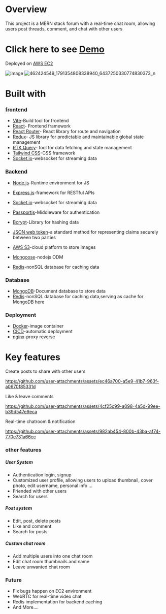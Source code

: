 # Overview

This project is a MERN stack forum with a real-time chat room, allowing users post threads, comment, and chat with other users

# Click here to see [Demo](http://ec2-52-195-177-191.ap-northeast-1.compute.amazonaws.com)

Deployed on [AWS EC2](https://aws.amazon.com/tw/ec2/)

![image](https://github.com/user-attachments/assets/46a53a17-a580-43c8-b0cd-6c6627c0ec66)
![462424549_1791354808338940_6437250330774830373_n](https://github.com/user-attachments/assets/2baf304f-7a9d-469f-a371-0af6bfd09235)

# Built with

### [frontend](https://github.com/zxc22164017)

- [Vite](https://vite.dev/)-Build tool for frontend
- [React](https://react.dev/)- Frontend framework
- [React Router](https://reactrouter.com/en/main)- React library for route and navigation
- [Redux](https://redux.js.org/)- JS library for predictable and maintainable global state management
- [RTK Query](https://redux-toolkit.js.org/rtk-query/overview)- tool for data fetching and state management
- [Tailwind CSS](https://tailwindcss.com/)-CSS framework
- [Socket.io](https://socket.io/)-websocket for streaming data

### [Backend](https://github.com/zxc22164017/chatRoom-backend)

- [Node.js](https://nodejs.org/zh-tw)-Runtime environment for JS
- [Express.js](https://expressjs.com/zh-tw/)-framework for RESTful APIs
- [Socket.io](https://socket.io/)-websocket for streaming data
- [Passportjs](https://www.passportjs.org/)-Middleware for authentication
- [Bcrypt](https://www.npmjs.com/package/bcrypt)-Library for hashing data
- [JSON web token](https://jwt.io/)-a standard method for representing claims securely between two parties
- [AWS S3](https://aws.amazon.com/tw/s3/)-cloud platform to store images

- [Mongoose](https://mongoosejs.com/)-nodejs ODM
- [Redis](https://redis.io/)-nonSQL database for caching data

### Database

- [MongoDB](https://www.mongodb.com/community/forums/t/advice-for-chat-schema-design/114166)-Document database to store data
- [Redis](https://redis.io/)-nonSQL database for caching data,serving as cache for MongoDB here

### Deployment

- [Docker](https://www.docker.com/)-image container
- [CICD](https://github.com/resources/articles/devops/ci-cd)-automatic deployment
- [nginx](https://nginx.org/)-proxy reverse

# Key features

Create posts to share with other users

https://github.com/user-attachments/assets/ec46a700-a5e9-41b7-963f-a0670f85331d

Like & leave comments

https://github.com/user-attachments/assets/4cf25c99-a098-4a5d-99ee-b39d547e9eca

Real-time chatroom & notification

https://github.com/user-attachments/assets/982ab454-800b-43ba-af74-770e731a66cc

### other features

##### User System

- Authentication login, signup
- Customized user profile, allowing users to upload thumbnail, cover photo, edit username, personal info ...
- Friended with other users
- Search for users

##### Post system

- Edit, post, delete posts
- Like and comment
- Search for posts

##### Custom chat room

- Add multiple users into one chat room
- Edit chat room thumbnails and name
- Leave unwanted chat room

### Future

- Fix bugs happen on EC2 environment
- WebRTC for real-time video chat
- Redis implementation for backend caching
- And More....
